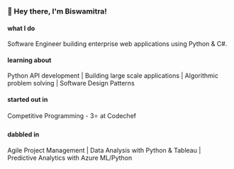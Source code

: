 ### 👋 Hey there, I'm Biswamitra!

#### what I do
Software Engineer building enterprise web applications using Python & C#.

#### learning about
Python API development | Building large scale applications | Algorithmic problem solving | Software Design Patterns

#### started out in
Competitive Programming - 3⭐ at Codechef

#### dabbled in
Agile Project Management | Data Analysis with Python & Tableau | Predictive Analytics with Azure ML/Python

<!--
**biswa-b/biswa-b** is a ✨ _special_ ✨ repository because its `README.md` (this file) appears on your GitHub profile.

Here are some ideas to get you started:

- 🔭 I’m currently working on ...
- 🌱 I’m currently learning ...
- 👯 I’m looking to collaborate on ...
- 🤔 I’m looking for help with ...
- 💬 Ask me about ...
- 📫 How to reach me: ...
- 😄 Pronouns: ...
- ⚡ Fun fact: ...
-->
